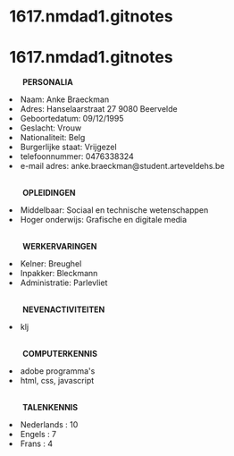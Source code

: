 # 1617.nmdad1.gitnotes
# 1617.nmdad1.gitnotes

<ul><b>PERSONALIA</b></ul>
<li>Naam: Anke Braeckman</li> 
<li>Adres: Hanselaarstraat 27 9080 Beervelde </li>
<li>Geboortedatum: 09/12/1995</li>
<li>Geslacht: Vrouw</li>
<li>Nationaliteit: Belg</li>
<li>Burgerlijke staat: Vrijgezel</li>
<li>telefoonnummer: 0476338324</li>
<li>e-mail adres: anke.braeckman@student.arteveldehs.be</li>
<br>

<ul><b>OPLEIDINGEN</b></ul>
<li>Middelbaar: Sociaal en technische wetenschappen</li>
<li>Hoger onderwijs: Grafische en digitale media</li>
<br>

<ul><b>WERKERVARINGEN</b></ul>
<li>Kelner: Breughel</li>
<li>Inpakker: Bleckmann</li>
<li>Administratie: Parlevliet</li>
<br>

<ul><b>NEVENACTIVITEITEN</b></ul>
<li>klj</li>
<br>

<ul><b>COMPUTERKENNIS</b></ul>
<li>adobe programma's</li>
<li>html, css, javascript</li>
<br>

<ul><b>TALENKENNIS</b></ul>
<li>Nederlands : 10</li>
<li>Engels : 7</li>
<li>Frans : 4</li>